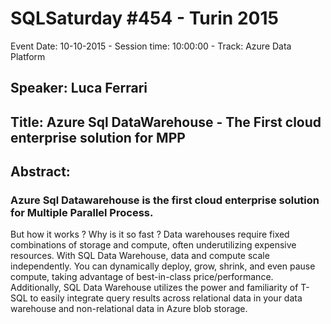 # SQLSaturday #454 - Turin 2015
Event Date: 10-10-2015 - Session time: 10:00:00 - Track: Azure Data Platform
## Speaker: Luca Ferrari
## Title: Azure Sql DataWarehouse - The First cloud enterprise solution for MPP
## Abstract:
### Azure Sql Datawarehouse is the first cloud enterprise solution for Multiple Parallel Process.
But how it works ? Why is it so fast ?
Data warehouses require fixed combinations of storage and compute, often underutilizing expensive resources. With SQL Data Warehouse, data and compute scale independently. You can dynamically deploy, grow, shrink, and even pause compute, taking advantage of best-in-class price/performance. Additionally, SQL Data Warehouse utilizes the power and familiarity of T-SQL to easily integrate query results across relational data in your data warehouse and non-relational data in Azure blob storage.
